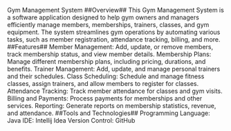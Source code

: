 Gym Management System
##Overview##
This Gym Management System is a software application designed to help gym owners and managers efficiently manage members, memberships, trainers, classes, and gym equipment.
The system streamlines gym operations by automating various tasks, such as member registration, attendance tracking, billing, and more.
##Features##
Member Management: Add, update, or remove members, track membership status, and view member details.
Membership Plans: Manage different membership plans, including pricing, durations, and benefits.
Trainer Management: Add, update, and manage personal trainers and their schedules.
Class Scheduling: Schedule and manage fitness classes, assign trainers, and allow members to register for classes.
Attendance Tracking: Track member attendance for classes and gym visits.
Billing and Payments: Process payments for memberships and other services.
Reporting: Generate reports on membership statistics, revenue, and attendance.
##Tools and Technologies##
Programming Language: Java
IDE: Intellij Idea
Version Control: GitHub
